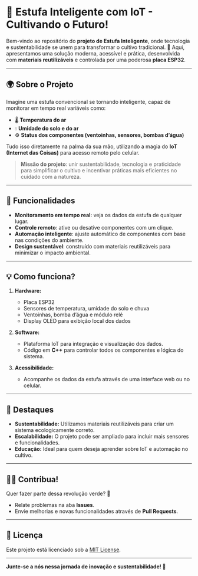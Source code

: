 # 🌱 **Estufa Inteligente com IoT - Cultivando o Futuro!**  

Bem-vindo ao repositório do **projeto de Estufa Inteligente**, onde tecnologia e sustentabilidade se unem para transformar o cultivo tradicional. 🚀 Aqui, apresentamos uma solução moderna, acessível e prática, desenvolvida com **materiais reutilizáveis** e controlada por uma poderosa **placa ESP32**.  

---

## 🌍 **Sobre o Projeto**  

Imagine uma estufa convencional se tornando inteligente, capaz de monitorar em tempo real variáveis como:  
- 🌡️ **Temperatura do ar**  
- 💧 **Umidade do solo e do ar**  
- ⚙️ **Status dos componentes (ventoinhas, sensores, bombas d’água)**  

Tudo isso diretamente na palma da sua mão, utilizando a magia do **IoT (Internet das Coisas)** para acesso remoto pelo celular.  

> **Missão do projeto**: unir sustentabilidade, tecnologia e praticidade para simplificar o cultivo e incentivar práticas mais eficientes no cuidado com a natureza.

---

## 🚀 **Funcionalidades**  

- **Monitoramento em tempo real**: veja os dados da estufa de qualquer lugar.  
- **Controle remoto**: ative ou desative componentes com um clique.  
- **Automação inteligente**: ajuste automático de componentes com base nas condições do ambiente.  
- **Design sustentável**: construído com materiais reutilizáveis para minimizar o impacto ambiental.  

---

## 💡 **Como funciona?**  

1. **Hardware:**  
   - Placa ESP32  
   - Sensores de temperatura, umidade do solo e chuva  
   - Ventoinhas, bomba d’água e módulo relé  
   - Display OLED para exibição local dos dados  

2. **Software:**  
   - Plataforma IoT para integração e visualização dos dados.  
   - Código em **C++** para controlar todos os componentes e lógica do sistema.  

3. **Acessibilidade:**  
   - Acompanhe os dados da estufa através de uma interface web ou no celular.  

---

## 🌟 **Destaques**  

- **Sustentabilidade:** Utilizamos materiais reutilizáveis para criar um sistema ecologicamente correto.  
- **Escalabilidade:** O projeto pode ser ampliado para incluir mais sensores e funcionalidades.  
- **Educação:** Ideal para quem deseja aprender sobre IoT e automação no cultivo.  

---

## 🧑‍💻 **Contribua!**  

Quer fazer parte dessa revolução verde? 🌱  
- Relate problemas na aba **Issues**.  
- Envie melhorias e novas funcionalidades através de **Pull Requests**.  

---

## 📜 **Licença**  

Este projeto está licenciado sob a [MIT License](LICENSE).  

---

**Junte-se a nós nessa jornada de inovação e sustentabilidade! 🌿**  
